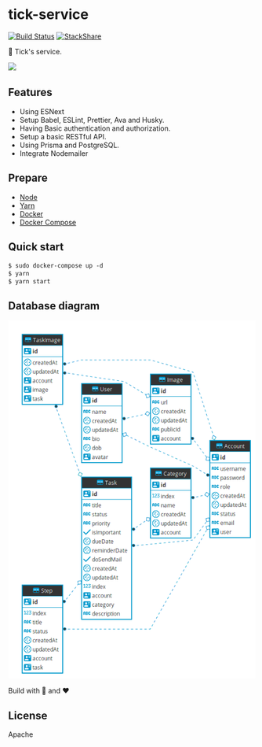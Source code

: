 # tick-service

[![Build Status](https://travis-ci.com/500lab/tick-service.svg?branch=master)](https://travis-ci.com/500lab/tick-service)
[![StackShare](http://img.shields.io/badge/tech-stack-0690fa.svg?style=flat)](https://stackshare.io/cuongw/tick-service)

📒 Tick's service.

<img src="./images/cat.gif" width=400 />

## Features

- Using ESNext
- Setup Babel, ESLint, Prettier, Ava and Husky.
- Having Basic authentication and authorization.
- Setup a basic RESTful API.
- Using Prisma and PostgreSQL.
- Integrate Nodemailer

## Prepare

- [Node](https://nodejs.org/en/)
- [Yarn](https://yarnpkg.com/en/)
- [Docker](https://phoenixnap.com/kb/how-to-install-docker-on-ubuntu-18-04)
- [Docker Compose](https://docs.docker.com/compose/install/)

## Quick start

```shell
$ sudo docker-compose up -d
$ yarn
$ yarn start
```

## Database diagram

![Database digram](./images/database_diagram.png)

Build with 🙌 and ❤️

## License

Apache
